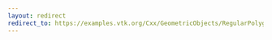 ```yaml
---
layout: redirect
redirect_to: https://examples.vtk.org/Cxx/GeometricObjects/RegularPolygonSource/
---
```

